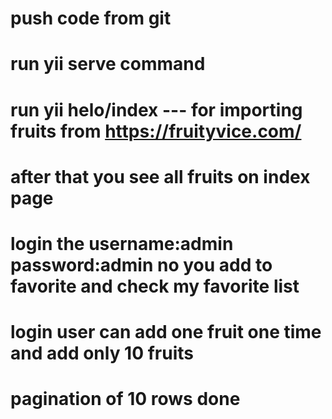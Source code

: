 # push code from git
# run yii serve command
# run yii helo/index   --- for importing fruits from https://fruityvice.com/
# after that you see all fruits on index page
# login the username:admin password:admin no you add to favorite and check my favorite list
# login user can add one fruit one time and add only 10 fruits
# pagination of 10 rows done
